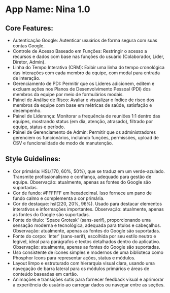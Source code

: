 # **App Name**: Nina 1.0

## Core Features:

- Autenticação Google: Autenticar usuários de forma segura com suas contas Google.
- Controle de Acesso Baseado em Funções: Restringir o acesso a recursos e dados com base nas funções do usuário (Colaborador, Líder, Diretor, Admin).
- Linha do Tempo Interativa (CRM): Exibir uma linha do tempo cronológica das interações com cada membro da equipe, com modal para entrada de interação.
- Gerenciamento de PDI: Permitir que os Líderes adicionem, editem e excluam ações nos Planos de Desenvolvimento Pessoal (PDI) dos membros da equipe por meio de formulários modais.
- Painel de Análise de Risco: Avaliar e visualizar o índice de risco dos membros da equipe com base em métricas de saúde, satisfação e desempenho.
- Painel de Liderança: Monitorar a frequência de reuniões 1:1 dentro das equipes, mostrando status (em dia, atenção, atrasado), filtrado por equipe, status e período.
- Painel de Gerenciamento de Admin: Permitir que os administradores gerenciem os funcionários, incluindo funções, permissões, upload de CSV e funcionalidade de modo de manutenção.

## Style Guidelines:

- Cor primária: HSL(170, 60%, 50%), que se traduz em um verde-azulado. Transmite profissionalismo e confiança, adequado para gestão de equipe. Observação: atualmente, apenas as fontes do Google são suportadas.
- Cor de fundo: #FFFFFF em hexadecimal. Isso fornece um pano de fundo calmo e complementa a cor primária.
- Cor de destaque: hsl(220, 20%, 96%). Usado para destacar elementos interativos e informações importantes. Observação: atualmente, apenas as fontes do Google são suportadas.
- Fonte do título: 'Space Grotesk' (sans-serif), proporcionando uma sensação moderna e tecnológica, adequada para títulos e cabeçalhos. Observação: atualmente, apenas as fontes do Google são suportadas.
- Fonte do corpo: 'Inter' (sans-serif), escolhida por seu estilo neutro e legível, ideal para parágrafos e textos detalhados dentro do aplicativo. Observação: atualmente, apenas as fontes do Google são suportadas.
- Uso consistente de ícones simples e modernos de uma biblioteca como Phosphor Icons para representar ações, status e módulos.
- Layout limpo e estruturado com hierarquia visual clara, usando uma navegação de barra lateral para os módulos primários e áreas de conteúdo baseadas em cartão.
- Animações e transições sutis para fornecer feedback visual e aprimorar a experiência do usuário ao carregar dados ou navegar entre as seções.